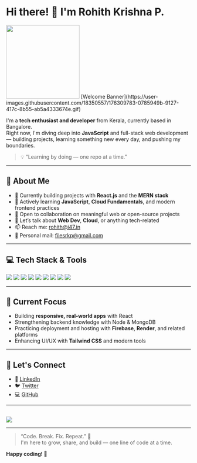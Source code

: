 # Hi there! 👋 I'm Rohith Krishna P.    
<img src="https://user-images.githubusercontent.com/74038190/215768907-8efa2be5-c07a-4edc-b1b5-23ecc775ee4a.jpg" width="200" />
[Welcome Banner](https://user-images.githubusercontent.com/18350557/176309783-0785949b-9127-417c-8b55-ab5a4333674e.gif)

I'm a **tech enthusiast and developer** from Kerala, currently based in Bangalore.  
Right now, I'm diving deep into **JavaScript** and full-stack web development — building projects, learning something new every day, and pushing my boundaries.

> 💡 “Learning by doing — one repo at a time.”

---

## 🧠 About Me

- 🔭 Currently building projects with **React.js** and the **MERN stack**
- 🌱 Actively learning **JavaScript**, **Cloud Fundamentals**, and modern frontend practices
- 👯 Open to collaboration on meaningful web or open-source projects
- 💬 Let’s talk about **Web Dev**, **Cloud**, or anything tech-related
- 📫 Reach me: [rohith@i47.in](mailto:rohith@i47.in)  
- 💌 Personal mail: [filesrkp@gmail.com](mailto:filesrkp@gmail.com)

---

## 💻 Tech Stack & Tools

<p align="left">
  <img src="https://img.shields.io/badge/JavaScript-F7DF1E?logo=javascript&logoColor=black" />
  <img src="https://img.shields.io/badge/React-61DAFB?logo=react&logoColor=black" />
  <img src="https://img.shields.io/badge/Node.js-339933?logo=node.js&logoColor=white" />
  <img src="https://img.shields.io/badge/Express.js-000000?logo=express&logoColor=white" />
  <img src="https://img.shields.io/badge/MongoDB-47A248?logo=mongodb&logoColor=white" />
  <img src="https://img.shields.io/badge/TailwindCSS-38B2AC?logo=tailwind-css&logoColor=white" />
  <img src="https://img.shields.io/badge/Firebase-FFCA28?logo=firebase&logoColor=black" />
  <img src="https://img.shields.io/badge/Docker-2496ED?logo=docker&logoColor=white" />
  <img src="https://img.shields.io/badge/GitHub-181717?logo=github&logoColor=white" />
</p>

---

## 🎯 Current Focus

- Building **responsive, real-world apps** with React
- Strengthening backend knowledge with Node & MongoDB
- Practicing deployment and hosting with **Firebase**, **Render**, and related platforms
- Enhancing UI/UX with **Tailwind CSS** and modern tools

---

## 🤝 Let's Connect

- 💼 [LinkedIn](https://www.linkedin.com/in/rohithkrishnap)
- 🐦 [Twitter](https://twitter.com/rohithkrishnap)
- 💻 [GitHub](https://github.com/rohithkrishnap47)

---
<br>
<img src="https://github.com/Anmol-Baranwal/Cool-GIFs-For-GitHub/assets/74038190/d48893bd-0757-481c-8d7e-ba3e163feae7" />
<br>

---

> “Code. Break. Fix. Repeat.” 🔁  
> I'm here to grow, share, and build — one line of code at a time.

**Happy coding! 🚀**
